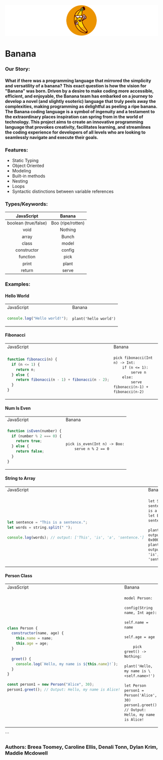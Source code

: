 ![Getting Started](./docs/bananaLogo.png)

# Banana

### Our Story:

#### What if there was a programming language that mirrored the simplicity and versatility of a banana? This exact question is how the vision for "Banana" was born. Driven by a desire to make coding more accessible, efficient, and enjoyable, the Banana team has embarked on a journey to develop a novel (and slightly esoteric) language that truly peels away the complexities, making programming as delightful as peeling a ripe banana. The Banana coding language is a symbol of ingenuity and a testament to the extraordinary places inspiration can spring from in the world of technology. This project aims to create an innovative programming language that provokes creativity, facilitates learning, and streamlines the coding experience for developers of all levels who are looking to seamlessly navigate and execute their goals.

### Features:

- Static Typing
- Object Oriented
- Modeling
- Built-in methods
- Nesting
- Loops
- Syntactic distinctions between variable references

### Types/Keywords:

|      JavaScript      |      Banana       |
| :------------------: | :---------------: |
| boolean (true/false) | Boo (ripe/rotten) |
|         void         |      Nothing      |
|        array         |       Bunch       |
|        class         |       model       |
|     constructor      |      config       |
|       function       |       pick        |
|        print         |       plant       |
|        return        |       serve       |

### Examples:

#### Hello World

<table>
<tr>
<td> JavaScript </td> <td> Banana </td>
</tr>
<tr>
<td>

```javascript
console.log("Hello world!");
```

</td>
<td>
    
```
plant('hello world')
```

</td>
</tr>
</table>

#### Fibonacci

<table>
<tr>
<td> JavaScript </td> <td> Banana </td>
</tr>
<tr>
<td>

```javascript
function fibonacci(n) {
  if (n <= 1) {
    return n;
  } else {
    return fibonacci(n - 1) + fibonacci(n - 2);
  }
}
```

</td>
<td>
    
```
pick fibonacci(Int n) -> Int:
    if (n <= 1):
        serve n
    else:
        serve fibonacci(n-1) + fibonacci(n-2)
```

</td>
</tr>
</table>

#### Num Is Even

<table>
<tr>
<td> JavaScript </td> <td> Banana </td>
</tr>
<tr>
<td>

```javascript
function isEven(number) {
  if (number % 2 === 0) {
    return true;
  } else {
    return false;
  }
}
```

</td>
<td>
    
```
pick is_even(Int n) -> Boo:
    serve n % 2 == 0
```

</td>
</tr>
</table>

#### String to Array

<table>
<tr>
<td> JavaScript </td> <td> Banana </td>
</tr>
<tr>
<td>

```javascript
let sentence = "This is a sentence.";
let words = string.split(" ");

console.log(words); // output: ['This', 'is', 'a', 'sentence.']
```

</td>
<td>
    
```
let String sentence = 'This is a sentence.'
let Bunch words = sentence.peel(' ')

plant(words) // output: 0x00007F543210ABCD
plant(words!) // output: ['This', 'is', 'a', 'sentence.']

````

</td>
</tr>
</table>

#### Person Class
<table>
<tr>
<td> JavaScript </td> <td> Banana </td>
</tr>
<tr>
<td>

```javascript
class Person {
  constructor(name, age) {
    this.name = name;
    this.age = age;
  }

  greet() {
    console.log(`Hello, my name is ${this.name}!`);
  }
}

const person1 = new Person("Alice", 30);
person1.greet(); // Output: Hello, my name is Alice!
````

</td>
<td>
    
```
model Person:
    config(String name, Int age):
        self.name = name 
        self.age = age

    pick greet() -> Nothing:
        plant('Hello, my name is \<self.name>!')

let Person person1 = Person('Alice', 30)
person1.greet() // Output: Hello, my name is Alice!

```

</td>
</tr>
</table>
```

### Authors: Breea Toomey, Caroline Ellis, Denali Tonn, Dylan Krim, Maddie Mcdowell

